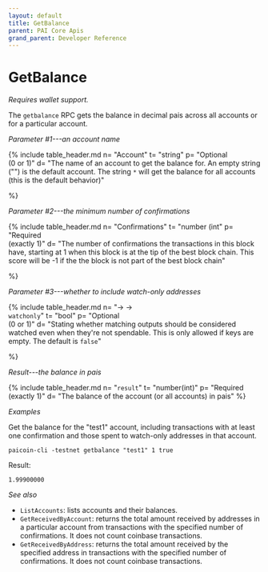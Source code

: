 ```yaml
---
layout: default
title: GetBalance
parent: PAI Core Apis
grand_parent: Developer Reference
---
```


GetBalance
========================

*Requires wallet support.*

The `getbalance` RPC gets the balance in decimal pais across all accounts or for a particular account.

*Parameter #1---an account name*

{% include table_header.md
  n= "Account"
  t= "string"
  p= "Optional<br>(0 or 1)"
  d= "The name of an account to get the balance for.  An empty string (\"\") is the default account.  The string `*` will get the balance for all accounts (this is the default behavior)"

%}

*Parameter #2---the minimum number of confirmations*

{% include table_header.md
  n= "Confirmations"
  t= "number (int"
  p= "Required<br>(exactly 1)"
  d= "The number of confirmations the transactions in this block have, starting at 1 when this block is at the tip of the best block chain.  This score will be -1 if the the block is not part of the best block chain"

%}

*Parameter #3---whether to include watch-only addresses*

{% include table_header.md
  n= "→ →<br>`watchonly`"
  t= "bool"
  p= "Optional<br>(0 or 1)"
  d= "Stating whether matching outputs should be considered watched even when they're not spendable. This is only allowed if keys are empty. The default is `false`"

%}

*Result---the balance in pais*

{% include table_header.md
  n= "`result`"
  t= "number(int)"
  p= "Required<br>(exactly 1)"
  d= "The balance of the account (or all accounts) in pais"
%}

*Examples*

Get the balance for the "test1" account, including transactions with
at least one confirmation and those spent to watch-only addresses in
that account.

```
paicoin-cli -testnet getbalance "test1" 1 true
```

Result:

```
1.99900000
```

*See also*

* `ListAccounts`: lists accounts and their balances.
* `GetReceivedByAccount`:  returns the total amount received by addresses in a particular account from transactions with the specified number of confirmations. It does not count coinbase transactions.
* `GetReceivedByAddress`: returns the total amount received by the specified address in transactions with the specified number of confirmations. It does not count coinbase transactions. 
